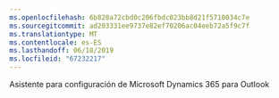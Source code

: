 ```yaml
---
ms.openlocfilehash: 6b820a72cbd0c206fbdc023bb8d21f5710034c7e
ms.sourcegitcommit: ad203331ee9737e82ef70206ac04eeb72a5f9c7f
ms.translationtype: MT
ms.contentlocale: es-ES
ms.lasthandoff: 06/18/2019
ms.locfileid: "67232217"
---
```

Asistente para configuración de Microsoft Dynamics 365 para Outlook